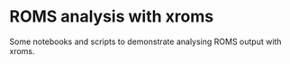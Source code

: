# ROMS analysis with xroms 

Some notebooks and scripts to demonstrate analysing ROMS output with xroms.
